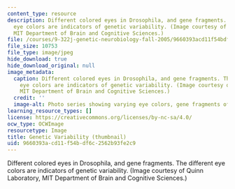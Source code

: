 ```yaml
---
content_type: resource
description: Different colored eyes in Drosophila, and gene fragments. The different
  eye colors are indicators of genetic variability. (Image courtesy of Quinn Laboratory,
  MIT Department of Brain and Cognitive Sciences.)
file: /courses/9-322j-genetic-neurobiology-fall-2005/9660393acd11f54bdf6c2562b93fe2c9_9-322jf05-th.jpg
file_size: 10753
file_type: image/jpeg
hide_download: true
hide_download_original: null
image_metadata:
  caption: Different colored eyes in Drosophila, and gene fragments. The different
    eye colors are indicators of genetic variability. (Image courtesy of Quinn Laboratory,
    MIT Department of Brain and Cognitive Sciences.)
  credit: ''
  image-alt: Photo series showing varying eye colors, gene fragments of Drosophila.
learning_resource_types: []
license: https://creativecommons.org/licenses/by-nc-sa/4.0/
ocw_type: OCWImage
resourcetype: Image
title: Genetic Variability (thumbnail)
uid: 9660393a-cd11-f54b-df6c-2562b93fe2c9
---
```

Different colored eyes in Drosophila, and gene fragments. The different eye colors are indicators of genetic variability. (Image courtesy of Quinn Laboratory, MIT Department of Brain and Cognitive Sciences.)